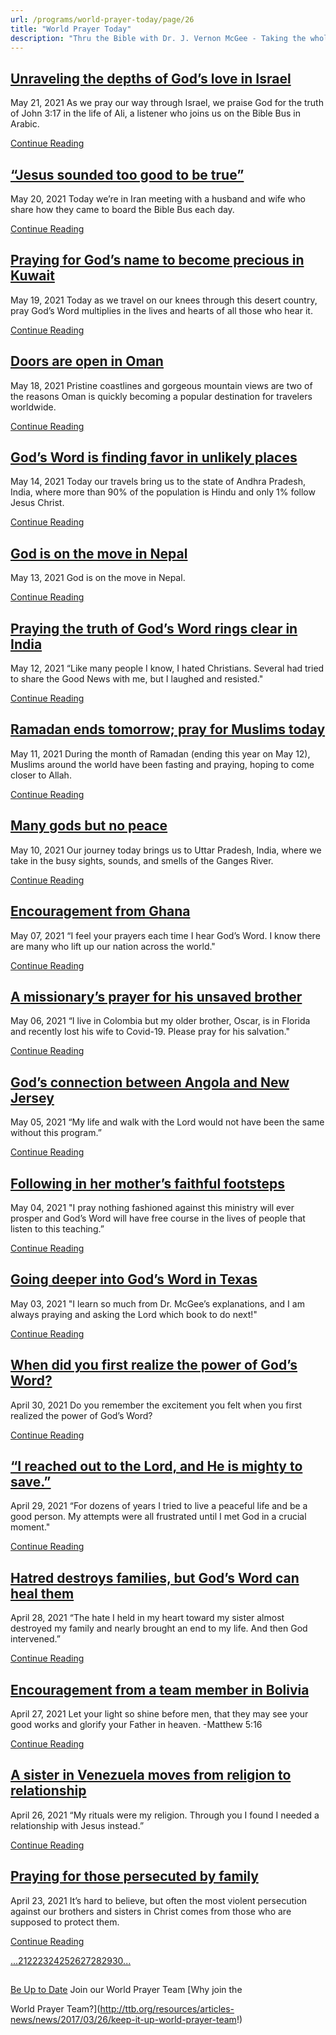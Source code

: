 ```yaml
---
url: /programs/world-prayer-today/page/26
title: "World Prayer Today"
description: "Thru the Bible with Dr. J. Vernon McGee - Taking the whole Word to the whole world"
---
```







## [Unraveling the depths of God’s love in Israel](../world-prayer-today/2021/05/21/unraveling-the-depths-of-god-s-love-in-israel)


May 21, 2021
As we pray our way through Israel, we praise God for the truth of John 3:17 in the life of Ali, a listener who joins us on the Bible Bus in Arabic.


[Continue Reading](../world-prayer-today/2021/05/21/unraveling-the-depths-of-god-s-love-in-israel)




## [“Jesus sounded too good to be true”](../world-prayer-today/2021/05/20/jesus-sounded-too-good-to-be-true)


May 20, 2021
Today we’re in Iran meeting with a husband and wife who share how they came to board the Bible Bus each day.


[Continue Reading](../world-prayer-today/2021/05/20/jesus-sounded-too-good-to-be-true)




## [Praying for God’s name to become precious in Kuwait](../world-prayer-today/2021/05/19/praying-for-god-s-name-to-become-precious-in-kuwait)


May 19, 2021
Today as we travel on our knees through this desert country, pray God’s Word multiplies in the lives and hearts of all those who hear it.


[Continue Reading](../world-prayer-today/2021/05/19/praying-for-god-s-name-to-become-precious-in-kuwait)




## [Doors are open in Oman](../world-prayer-today/2021/05/18/doors-are-open-in-oman)


May 18, 2021
Pristine coastlines and gorgeous mountain views are two of the reasons Oman is quickly becoming a popular destination for travelers worldwide.


[Continue Reading](../world-prayer-today/2021/05/18/doors-are-open-in-oman)




## [God’s Word is finding favor in unlikely places](../world-prayer-today/2021/05/14/god-s-word-is-finding-favor-in-unlikely-places)


May 14, 2021
Today our travels bring us to the state of Andhra Pradesh, India, where more than 90% of the population is Hindu and only 1% follow Jesus Christ.


[Continue Reading](../world-prayer-today/2021/05/14/god-s-word-is-finding-favor-in-unlikely-places)




## [God is on the move in Nepal](../world-prayer-today/2021/05/13/god-is-on-the-move-in-nepal)


May 13, 2021
God is on the move in Nepal.


[Continue Reading](../world-prayer-today/2021/05/13/god-is-on-the-move-in-nepal)




## [Praying the truth of God’s Word rings clear in India](../world-prayer-today/2021/05/12/praying-the-truth-of-god-s-word-rings-clear-in-india)


May 12, 2021
“Like many people I know, I hated Christians. Several had tried to share the Good News with me, but I laughed and resisted."


[Continue Reading](../world-prayer-today/2021/05/12/praying-the-truth-of-god-s-word-rings-clear-in-india)




## [Ramadan ends tomorrow; pray for Muslims today](../world-prayer-today/2021/05/11/ramadan-ends-tomorrow-pray-for-muslims-today)


May 11, 2021
During the month of Ramadan (ending this year on May 12), Muslims around the world have been fasting and praying, hoping to come closer to Allah.


[Continue Reading](../world-prayer-today/2021/05/11/ramadan-ends-tomorrow-pray-for-muslims-today)




## [Many gods but no peace](../world-prayer-today/2021/05/10/many-gods-but-no-peace)


May 10, 2021
Our journey today brings us to Uttar Pradesh, India, where we take in the busy sights, sounds, and smells of the Ganges River.


[Continue Reading](../world-prayer-today/2021/05/10/many-gods-but-no-peace)




## [Encouragement from Ghana](../world-prayer-today/2021/05/07/encouragement-from-ghana)


May 07, 2021
“I feel your prayers each time I hear God’s Word. I know there are many who lift up our nation across the world."


[Continue Reading](../world-prayer-today/2021/05/07/encouragement-from-ghana)




## [A missionary’s prayer for his unsaved brother](../world-prayer-today/2021/05/06/a-missionary-s-prayer-for-his-unsaved-brother)


May 06, 2021
“I live in Colombia but my older brother, Oscar, is in Florida and recently lost his wife to Covid-19. Please pray for his salvation.﻿"


[Continue Reading](../world-prayer-today/2021/05/06/a-missionary-s-prayer-for-his-unsaved-brother)




## [God’s connection between Angola and New Jersey](../world-prayer-today/2021/05/05/god-s-connection-between-angola-and-new-jersey)


May 05, 2021
“My life and walk with the Lord would not have been the same without this program.”


[Continue Reading](../world-prayer-today/2021/05/05/god-s-connection-between-angola-and-new-jersey)




## [Following in her mother’s faithful footsteps](../world-prayer-today/2021/05/04/following-in-her-mother-s-faithful-footsteps)


May 04, 2021
"I pray nothing fashioned against this ministry will ever prosper and God’s Word will have free course in the lives of people that listen to this teaching.”


[Continue Reading](../world-prayer-today/2021/05/04/following-in-her-mother-s-faithful-footsteps)




## [Going deeper into God’s Word in Texas](../world-prayer-today/2021/05/03/going-deeper-into-god-s-word-in-texas)


May 03, 2021
"I learn so much from Dr. McGee’s explanations, and I am always praying and asking the Lord which book to do next!"


[Continue Reading](../world-prayer-today/2021/05/03/going-deeper-into-god-s-word-in-texas)




## [When did you first realize the power of God’s Word?](../world-prayer-today/2021/04/30/when-did-you-first-realize-the-power-of-god-s-word)


April 30, 2021
Do you remember the excitement you felt when you first realized the power of God’s Word?


[Continue Reading](../world-prayer-today/2021/04/30/when-did-you-first-realize-the-power-of-god-s-word)




## [“I reached out to the Lord, and He is mighty to save.”](../world-prayer-today/2021/04/29/i-reached-out-to-the-lord-and-he-is-mighty-to-save)


April 29, 2021
“For dozens of years I tried to live a peaceful life and be a good person. My attempts were all frustrated until I met God in a crucial moment."


[Continue Reading](../world-prayer-today/2021/04/29/i-reached-out-to-the-lord-and-he-is-mighty-to-save)




## [Hatred destroys families, but God’s Word can heal them](../world-prayer-today/2021/04/28/hatred-destroys-families-but-god-s-word-can-heal-them)


April 28, 2021
“The hate I held in my heart toward my sister almost destroyed my family and nearly brought an end to my life. And then God intervened.”


[Continue Reading](../world-prayer-today/2021/04/28/hatred-destroys-families-but-god-s-word-can-heal-them)




## [Encouragement from a team member in Bolivia](../world-prayer-today/2021/04/27/encouragement-from-a-team-member-in-bolivia)


April 27, 2021
Let your light so shine before men, that they may see your good works and glorify your Father in heaven. -Matthew 5:16


[Continue Reading](../world-prayer-today/2021/04/27/encouragement-from-a-team-member-in-bolivia)




## [A sister in Venezuela moves from religion to relationship](../world-prayer-today/2021/04/26/a-sister-in-venezuela-moves-from-religion-to-relationship)


April 26, 2021
“My rituals were my religion. Through you I found I needed a relationship with Jesus instead.”


[Continue Reading](../world-prayer-today/2021/04/26/a-sister-in-venezuela-moves-from-religion-to-relationship)




## [Praying for those persecuted by family](../world-prayer-today/2021/04/23/praying-for-those-persecuted-by-family)


April 23, 2021
It’s hard to believe, but often the most violent persecution against our brothers and sisters in Christ comes from those who are supposed to protect them.


[Continue Reading](../world-prayer-today/2021/04/23/praying-for-those-persecuted-by-family)





[...](https://ttb.org/programs/world-prayer-today/page/20)[21](https://ttb.org/programs/world-prayer-today/page/21)[22](https://ttb.org/programs/world-prayer-today/page/22)[23](https://ttb.org/programs/world-prayer-today/page/23)[24](https://ttb.org/programs/world-prayer-today/page/24)[25](https://ttb.org/programs/world-prayer-today/page/25)[26](https://ttb.org/programs/world-prayer-today/page/26)[27](https://ttb.org/programs/world-prayer-today/page/27)[28](https://ttb.org/programs/world-prayer-today/page/28)[29](https://ttb.org/programs/world-prayer-today/page/29)[30](https://ttb.org/programs/world-prayer-today/page/30)[...](https://ttb.org/programs/world-prayer-today/page/31)





## 




[Be Up to Date](http://feeds.feedburner.com/WorldPrayerToday "World Prayer Today RSS Feed")
Join our World Prayer Team
[Why join the  

World Prayer Team?](http://ttb.org/resources/articles-news/news/2017/03/26/keep-it-up-world-prayer-team!)




